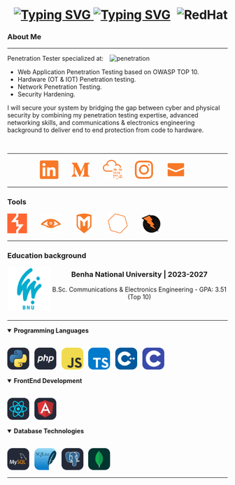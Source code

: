 <h1 align="center" >
  <img src="https://github.com/tandpfun/skill-icons/blob/main/icons/RedHat-Dark.svg" align="right" height="40" alt="RedHat" />
  <a href="https://git.io/typing-svg">
    <img src="https://readme-typing-svg.demolab.com?font=Fira+Code&weight=500&size=30&duration=1&pause=&color=F77927&center=true&repeat=false&width=500&lines=Kirolos+Tamer" alt="Typing SVG" />
    <img src="https://readme-typing-svg.demolab.com?font=Fira+Code&weight=500&size=30&duration=5500&pause=500&color=F77927&center=true&width=500&lines=Penetration+Tester;Hack+%26+secure+before+hacked." alt="Typing SVG"/>
  </a>
</h1>

### About Me

---
<img align="right" alt="penetration" width="270" src="https://media3.giphy.com/media/v1.Y2lkPTc5MGI3NjExaTlkcmdhbzhzbXhrNXR4N3l0bTloc3AzOHA1OTEzYzBkOTZpbjh3biZlcD12MV9pbnRlcm5hbF9naWZfYnlfaWQmY3Q9Zw/l0IyeheChYxx2byDu/giphy.gif">

Penetration Tester specialized at:
- Web Application Penetration Testing based on OWASP TOP 10.
- Hardware (OT & IOT) Penetration testing.  
- Network Penetration Testing.
- Security Hardening.  

I will secure your system by bridging the gap between cyber and physical security by combining my penetration testing expertise, advanced networking skills, and communications & electronics engineering background to deliver end to end protection from code to hardware.

<br>

---
<p align="center">
  <a href="https://www.linkedin.com/in/kirolostamer"><img width="45px" alt="Linkedin" title="Linkedin" src="https://github.com/Kirolos-Tamer/Kirolos-Tamer/blob/main/linkedin-svgrepo-com%20(3).svg"/></a>
  &#8287;&#8287;&#8287;&#8287;&#8287;
  <a href="https://medium.com/@engkirolostamer"><img width="45px" alt="Medium" title="Medium" src="https://github.com/Kirolos-Tamer/Kirolos-Tamer/blob/main/medium-svgrepo-com.svg"/></a>
  &#8287;&#8287;&#8287;&#8287;&#8287;
  <a href="https://tryhackme.com/p/KirolosTamer"><img width="45px" alt="TryHackMe" title="TryHackMe" src="https://github.com/Kirolos-Tamer/Kirolos-Tamer/blob/main/Untitled%20design%20(1).svg"/></a>
  &#8287;&#8287;&#8287;&#8287;&#8287;
  <a href="https://www.instagram.com/_.kir0l0s._/"><img width="45px" alt="Insagram" title="Instagram" src="https://github.com/Kirolos-Tamer/Kirolos-Tamer/blob/main/instagram-svgrepo-com.svg"/></a>
  &#8287;&#8287;&#8287;&#8287;&#8287;
  <a href="https:mailto:engkirolostamer@gmail.com"><img width="45px" alt="Email" title="Email" src="https://github.com/Kirolos-Tamer/Kirolos-Tamer/blob/main/email-svgrepo-com.svg"/></a>
  &#8287;&#8287;&#8287;&#8287;&#8287;
</p>



---
### Tools

<p align="left">
  <img width="45px" alt="Brupsuite" title="Burpsuite" src="https://github.com/Kirolos-Tamer/Kirolos-Tamer/blob/main/Untitled%20design%20(4).svg"/>
  &#8287;&#8287;&#8287;&#8287;&#8287;&#8287;
  <img width="45px" alt="Medium" title="Nmap" src="https://github.com/Kirolos-Tamer/Kirolos-Tamer/blob/main/Nmap%20(1).svg"/>
  &#8287;&#8287;&#8287;&#8287;&#8287;&#8287;
  <img width="45px" alt="TryHackMe" title="Metasploit" src="https://github.com/Kirolos-Tamer/Kirolos-Tamer/blob/main/Metasploit%20(1).svg"/>
  &#8287;&#8287;&#8287;&#8287;&#8287;&#8287;
  <img width="45px" alt="Insagram" title="Nessus" src="https://github.com/Kirolos-Tamer/Kirolos-Tamer/blob/main/Nessus%20(1).svg"/>
  &#8287;&#8287;&#8287;&#8287;&#8287;&#8287;
  <img width="45px" alt="Email" title="OWASPZap" src="https://github.com/Kirolos-Tamer/Kirolos-Tamer/blob/main/Untitled%20design%20(6).svg"/>
  &#8287;&#8287;&#8287;&#8287;&#8287;&#8287;
</p>

---
### Education background
<img align="left" width="100px" alt="BNU" title="BNU" src="https://github.com/Kirolos-Tamer/Kirolos-Tamer/blob/main/BNUlogo.svg"/>
<h3 align="center"> Benha National University | 2023-2027 </h3>
<p align="center">B.Sc. Communications & Electronics Engineering - GPA: 3.51 (Top 10)</p>
<br>

---
<details open>
<summary><b>Programming Languages</b></summary>
<br>  
<p align="left">
  <img src="https://github.com/tandpfun/skill-icons/blob/main/icons/Python-Dark.svg" height="50" alt="Python" />
  &#8287;
  <img src="https://github.com/tandpfun/skill-icons/blob/main/icons/PHP-Dark.svg" height="50" alt="Php" />
  &#8287;
  <img src="https://github.com/tandpfun/skill-icons/blob/main/icons/JavaScript.svg" height="50" alt="JavaScript" />
  &#8287;
  <img src="https://github.com/tandpfun/skill-icons/raw/main/icons/TypeScript.svg" height="50" alt="TypeScript" />
  &#8287;
  <img src="https://github.com/tandpfun/skill-icons/raw/main/icons/CPP.svg" height="50" alt="C++" />
  &#8287;
  <img src="https://github.com/tandpfun/skill-icons/raw/main/icons/C.svg" height="50" alt="C" />
  &#8287;
  <img src="" height="50" alt="" />
  &#8287;&#8287;
</details>

<details open>
<summary><b>FrontEnd Development</b></summary>
<br>  
<p align="left">
  <img src="https://github.com/tandpfun/skill-icons/raw/main/icons/React-Dark.svg" height="50" alt="React" />
  &#8287;
  <img src="https://github.com/tandpfun/skill-icons/raw/main/icons/Angular-Dark.svg" height="50" alt="Angular" />
  &#8287;
</details>

<details open>
<summary><b>Database Technologies</b></summary>
<br>  
<p align="left">
  <img src="https://github.com/tandpfun/skill-icons/raw/main/icons/MySQL-Dark.svg" height="50" alt="MySQL" />
  &#8287;
  <img src="https://github.com/tandpfun/skill-icons/raw/main/icons/SQLite.svg" height="50" alt="SQLite" />
  &#8287;
  <img src="https://github.com/tandpfun/skill-icons/raw/main/icons/PostgreSQL-Dark.svg" height="50" alt="Postgresql" />
  &#8287;
  <img src="https://github.com/tandpfun/skill-icons/raw/main/icons/MongoDB.svg" height="50" alt="MongoDB" />
  &#8287;
</details>

---

  



<!--
**Kirolos-Tamer/Kirolos-Tamer** is a ✨ _special_ ✨ repository because its `README.md` (this file) appears on your GitHub profile.

Here are some ideas to get you started:

- 🔭 I’m currently working on ...
- 🌱 I’m currently learning ...
- 👯 I’m looking to collaborate on ...
- 🤔 I’m looking for help with ...
- 💬 Ask me about ...
- 📫 How to reach me: ...
- 😄 Pronouns: ...
- ⚡ Fun fact: ...
-->

